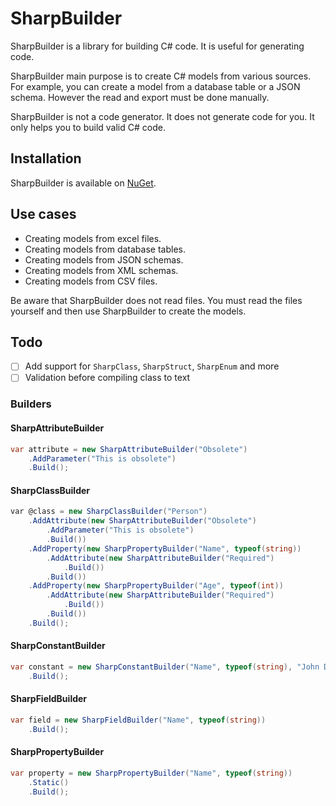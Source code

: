 # SharpBuilder

SharpBuilder is a library for building C# code. It is useful for generating code.

SharpBuilder main purpose is to create C# models from various sources. For example, you can create a model from a database table or a JSON schema. However the read and export must be done manually.

SharpBuilder is not a code generator. It does not generate code for you. It only helps you to build valid C# code.

## Installation
 
SharpBuilder is available on [NuGet](https://www.nuget.org/packages/SharpBuilder/).

## Use cases
- Creating models from excel files.
- Creating models from database tables.
- Creating models from JSON schemas.
- Creating models from XML schemas.
- Creating models from CSV files.

Be aware that SharpBuilder does not read files. You must read the files yourself and then use SharpBuilder to create the models.


## Todo

- [ ] Add support for `SharpClass`, `SharpStruct`, `SharpEnum` and more 
- [ ] Validation before compiling class to text

### Builders

#### SharpAttributeBuilder
```csharp
var attribute = new SharpAttributeBuilder("Obsolete")
    .AddParameter("This is obsolete")
    .Build();
```

#### SharpClassBuilder
```csharp
var @class = new SharpClassBuilder("Person")
    .AddAttribute(new SharpAttributeBuilder("Obsolete")
        .AddParameter("This is obsolete")
        .Build())
    .AddProperty(new SharpPropertyBuilder("Name", typeof(string))
        .AddAttribute(new SharpAttributeBuilder("Required")
            .Build())
        .Build())
    .AddProperty(new SharpPropertyBuilder("Age", typeof(int))
        .AddAttribute(new SharpAttributeBuilder("Required")
            .Build())
        .Build())
    .Build();
```

#### SharpConstantBuilder
```csharp
var constant = new SharpConstantBuilder("Name", typeof(string), "John Doe")
    .Build();
```

#### SharpFieldBuilder
```csharp
var field = new SharpFieldBuilder("Name", typeof(string))
    .Build();
```

#### SharpPropertyBuilder
```csharp
var property = new SharpPropertyBuilder("Name", typeof(string))
    .Static()
    .Build();
```
~~~~



